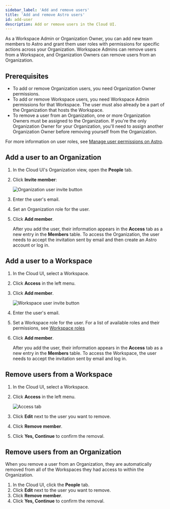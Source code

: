 ```yaml
---
sidebar_label: 'Add and remove users'
title: 'Add and remove Astro users'
id: add-user
description: Add or remove users in the Cloud UI.
---
```


As a Workspace Admin or Organization Owner, you can add new team members to Astro and grant them user roles with permissions for specific actions across your Organization. Workspace Admins can remove users from a Workspace, and Organization Owners can remove users from an Organization.

## Prerequisites

- To add or remove Organization users, you need Organization Owner permissions.
- To add or remove Workspace users, you need Workspace Admin permissions for that Workspace. The user must also already be a part of the Organization that hosts the Workspace.
- To remove a user from an Organization, one or more Organization Owners must be assigned to the Organization. If you're the only Organization Owner for your Organization, you'll need to assign another Organization Owner before removing yourself from the Organization. 

For more information on user roles, see [Manage user permissions on Astro](user-permissions.md).
## Add a user to an Organization

1. In the Cloud UI's Organization view, open the **People** tab.
2. Click **Invite member**:

    ![Organization user invite button](/img/docs/invite-org-user.png)

3. Enter the user's email.
4. Set an Organization role for the user.
5. Click **Add member**.

    After you add the user, their information appears in the **Access** tab as a new entry in the **Members** table. To access the Organization, the user needs to accept the invitation sent by email and then create an Astro account or log in.

## Add a user to a Workspace

1. In the Cloud UI, select a Workspace.
2. Click **Access** in the left menu.
3. Click **Add member**.

    ![Workspace user invite button](/img/docs/add-user.png)

4. Enter the user's email.
5. Set a Workspace role for the user. For a list of available roles and their permissions, see [Workspace roles](user-permissions.md#workspace-roles)
6. Click **Add member**.

    After you add the user, their information appears in the **Access** tab as a new entry in the **Members** table. To access the Workspace, the user needs to accept the invitation sent by email and log in.

## Remove users from a Workspace

1. In the Cloud UI, select a Workspace.
2. Click **Access** in the left menu.

   ![Access tab](/img/docs/access-tab.png)

3. Click **Edit** next to the user you want to remove.
4. Click **Remove member**.
5. Click **Yes, Continue** to confirm the removal.

## Remove users from an Organization

When you remove a user from an Organization, they are automatically removed from all of the Workspaces they had access to within the Organization.

1. In the Cloud UI, click the **People** tab.
2. Click **Edit** next to the user you want to remove.
3. Click **Remove member**.
4. Click **Yes, Continue** to confirm the removal.